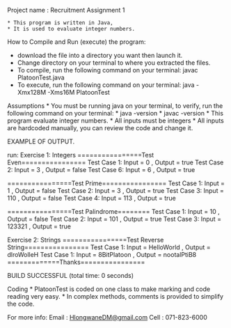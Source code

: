 Project name : Recruitment Assignment 1

	* This program is written in Java,
	* It is used to evaluate integer numbers.
	
How to Compile and Run (execute) the program:
* download the file into a directory you want then launch it.
* Change directory on your terminal to where you extracted the files.
* To compile, run the following command on your terminal:
	javac PlatoonTest.java
* To execute, run the following command on your terminal:
	java -Xmx128M -Xms16M PlatoonTest
	
Assumptions
	* You must be running java on your terminal, to verify,  run the following command on your terminal:
		* java -version
		* javac -version
	* This program evaluate integer numbers.
	* All inputs must be integers
	* All inputs are hardcoded manually, you can review the code and change it.

EXAMPLE OF OUTPUT.

run:
Exercise 1: Integers
================Test Even================
Test Case 1: Input = 0 , Output = true
Test Case 2: Input = 3 , Output = false
Test Case 6: Input = 6 , Output = true

================Test Prime================
Test Case 1: Input = 1 , Output = false
Test Case 2: Input = 3 , Output = true
Test Case 3: Input = 110 , Output = false
Test Case 4: Input = 113 , Output = true

================Test Palindrome========
Test Case 1: Input = 10 , Output = false
Test Case 2: Input = 101 , Output = true
Test Case 3: Input = 123321 , Output = true

Exercise 2: Strings
================Test Reverse String================
Test Case 1: Input = HelloWorld , Output = dlroWolleH
Test Case 1: Input = 8BitPlatoon , Output = nootalPtiB8
=============Thanks================

BUILD SUCCESSFUL (total time: 0 seconds)



Coding
	* PlatoonTest is coded on one class to make marking and code reading very easy.
	* In complex methods, comments is provided to simplify the code.
   
For more info:
Email : HlongwaneDM@gmail.com
Cell : 071-823-6000
